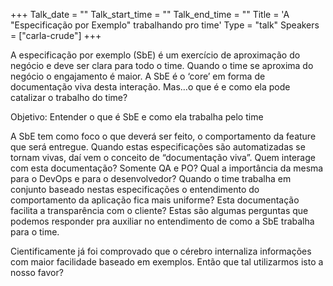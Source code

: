 +++
Talk_date = ""
Talk_start_time = ""
Talk_end_time = ""
Title = 'A "Especificação por Exemplo" trabalhando pro time'
Type = "talk"
Speakers = ["carla-crude"]
+++

A especificação por exemplo (SbE) é um exercício de aproximação do negócio e deve ser clara para todo o time. Quando o time se aproxima do negócio o engajamento é maior. A SbE é o ‘core’ em forma de documentação viva desta interação. Mas…o que é e como ela pode catalizar o trabalho do time?

Objetivo: Entender o que é SbE e como ela trabalha pelo time

A SbE tem como foco o que deverá ser feito, o comportamento da feature que será entregue. Quando estas especificações são automatizadas se tornam vivas, daí vem o conceito de “documentação viva”. Quem interage com esta documentação? Somente QA e PO? Qual a importância da mesma para o DevOps e para o desenvolvedor? Quando o time trabalha em conjunto baseado nestas especificações o entendimento do comportamento da aplicação fica mais uniforme? Esta documentação facilita a transparência com o cliente? Estas são algumas perguntas que podemos responder pra auxiliar no entendimento de como a SbE trabalha para o time.

Cientificamente já foi comprovado que o cérebro internaliza informações com maior facilidade baseado em exemplos. Então que tal utilizarmos isto a nosso favor?

